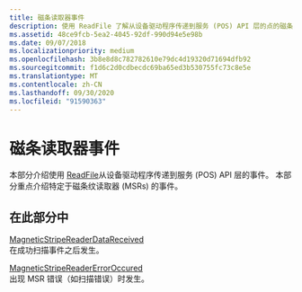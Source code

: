 ```yaml
---
title: 磁条读取器事件
description: 使用 ReadFile 了解从设备驱动程序传递到服务 (POS) API 层的点的磁条读取器事件。
ms.assetid: 48ce9fcb-5ea2-4045-92df-990d94e5e98b
ms.date: 09/07/2018
ms.localizationpriority: medium
ms.openlocfilehash: 3b8e8d8c782782610e79dc4d19320d71694dfb92
ms.sourcegitcommit: f1d6c2d0cdbecdc69ba65ed3b530755fc73c8e5e
ms.translationtype: MT
ms.contentlocale: zh-CN
ms.lasthandoff: 09/30/2020
ms.locfileid: "91590363"
---
```

# <a name="magnetic-stripe-reader-events"></a>磁条读取器事件

本部分介绍使用 [ReadFile](/windows/win32/api/fileapi/nf-fileapi-readfile)从设备驱动程序传递到服务 (POS) API 层的事件。 本部分重点介绍特定于磁条纹读取器 (MSRs) 的事件。

## <a name="in-this-section"></a>在此部分中

[MagneticStripeReaderDataReceived](magneticstripereaderdatareceived.md)  
在成功扫描事件之后发生。

[MagneticStripeReaderErrorOccured](magneticstripereadererroroccured.md)  
出现 MSR 错误（如扫描错误）时发生。